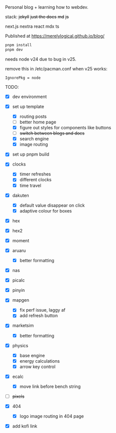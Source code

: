 Personal blog + learning how to webdev.

stack:
~~jekyll~~
~~just the docs~~
~~md~~
~~js~~

next.js
nextra
react
mdx
ts

Published at https://merelylogical.github.io/blog/

```bash
pnpm install
pnpm dev
```

needs node v24 due to bug in v25.

remove this in /etc/pacman.conf when v25 works:
```
IgnorePkg = node
```

TODO:

- [x] dev environment
- [x] set up template
  - [x] routing posts
  - [ ] better home page
  - [x] figure out styles for components like buttons
  - [ ] ~~switch between blogs and docs~~
  - [x] search engine
  - [x] image routing
- [x] set up pnpm build
- [x] clocks
  - [x] timer refreshes
  - [x] different clocks
  - [x] time travel
- [x] dakuten
  - [x] default value disappear on click
  - [x] adaptive colour for boxes
- [x] hex
- [x] hex2
- [x] moment
- [x] aruaru
  - [x] better formatting
- [x] nas
- [x] picalc
- [x] pinyin
- [x] mapgen
  - [x] fix perf issue, laggy af
  - [x] add refresh button
- [x] marketsim
  - [x] better formatting
- [x] physics
  - [x] base engine
  - [x] energy calculations
  - [x] arrow key control
- [x] ecalc
  - [x] move link before bench string
- [ ] ~~pixels~~
- [x] 404
  - [x] logo image routing in 404 page
- [x] add kofi link

